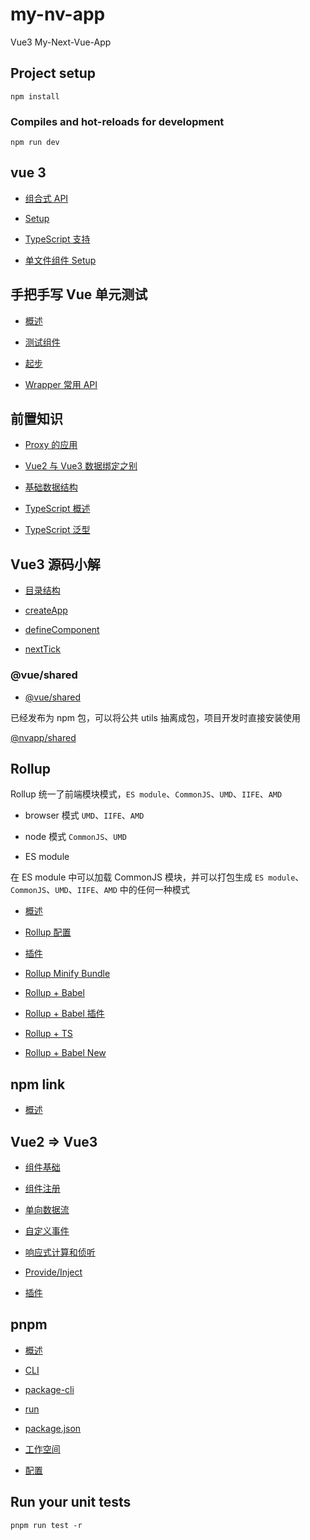 # my-nv-app

Vue3 My-Next-Vue-App

## Project setup

```
npm install
```

### Compiles and hot-reloads for development

```
npm run dev
```

## vue 3

- [组合式 API](./docs/vue3/composition-api.md)

- [Setup](./docs/vue3/setup.md)

- [TypeScript 支持](./docs/vue3/vue-ts.md)

- [单文件组件 Setup](./docs/vue3/script-setup.md)

## 手把手写 Vue 单元测试

- [概述](./docs/test-unit/overview.md)

- [测试组件](./docs/test-unit/component-test.md)

- [起步](./docs/test-unit/start.md)

- [Wrapper 常用 API](./docs/test-unit/wrapper-api.md)

## 前置知识

- [Proxy 的应用](./package/start/docs/Proxy.md)

- [Vue2 与 Vue3 数据绑定之别](./package/start/docs/to-proxy.md)

- [基础数据结构](./package/start/docs/unit.md)

- [TypeScript 概述](./package/start-ts/docs/overview.md)

- [TypeScript 泛型](./package/start-ts/docs/genericity.md)

## Vue3 源码小解

- [目录结构](./package/vue-back/overview.md)

- [createApp](./package/vue-back/createApp.md)

- [defineComponent](./package/vue-back/defineComponent.md)

- [nextTick](./package/vue-back/nextTick.md)

### @vue/shared

- [@vue/shared](./package/shared/docs/overview.md)

已经发布为 npm 包，可以将公共 utils 抽离成包，项目开发时直接安装使用

[@nvapp/shared](https://www.npmjs.com/package/@nvapp/shared)

## Rollup

Rollup 统一了前端模块模式，`ES module`、`CommonJS`、`UMD`、`IIFE`、`AMD`

- browser 模式 `UMD`、`IIFE`、`AMD`

- node 模式 `CommonJS`、`UMD`

- ES module

在 ES module 中可以加载 CommonJS 模块，并可以打包生成 `ES module`、`CommonJS`、`UMD`、`IIFE`、`AMD` 中的任何一种模式

- [概述](./package/start-roll/docs/overview.md)

- [Rollup 配置](./package/start-roll/docs/config.md)

- [插件](./package/start-roll/docs/plugin-config.md)

- [Rollup Minify Bundle](./package/start-roll/docs/bundle-mini.md)

- [Rollup + Babel](./package/rollup-babel/docs/overview.md)

- [Rollup + Babel 插件](./package/rollup-babel/docs/plugin.md)

- [Rollup + TS](./package/rollup-typescript/docs/overview.md)

- [Rollup + Babel New](./package/shared-use/docs/overview.md)

## npm link

- [概述](./package/shared-use/docs/link.md)

## Vue2 => Vue3

- [组件基础](./docs/v2to3/component-basics.md)

- [组件注册](./docs/v2to3/component-registration.md)

- [单向数据流](./docs/v2to3/props.md)

- [自定义事件](./docs/v2to3/events.md)

- [响应式计算和侦听](./docs/v2to3/reactivity-compute-watchers.md)

- [Provide/Inject](./docs/v2to3/provide-inject.md)

- [插件](./docs/v2to3/plugins.md)

## pnpm

- [概述](./docs/pnpm/overview.md)

- [CLI](./docs/pnpm/cli.md)

- [package-cli](./docs/pnpm/package.md)

- [run](./docs/pnpm/run.md)

- [package.json](./docs/pnpm/package-json.md)

- [工作空间](./docs/pnpm/workspace.md)

- [配置](./docs/pnpm/config.md)

## Run your unit tests

```
pnpm run test -r
```
